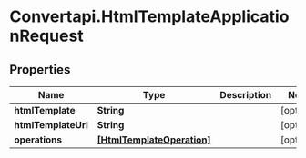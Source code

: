 # Convertapi.HtmlTemplateApplicationRequest

## Properties
Name | Type | Description | Notes
------------ | ------------- | ------------- | -------------
**htmlTemplate** | **String** |  | [optional] 
**htmlTemplateUrl** | **String** |  | [optional] 
**operations** | [**[HtmlTemplateOperation]**](HtmlTemplateOperation.md) |  | [optional] 



